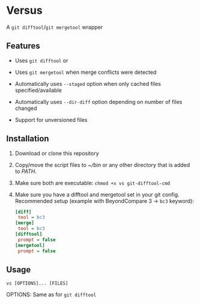 Versus
======

A `git difftool`/`git mergetool` wrapper


Features
--------

- Uses `git difftool` or
- Uses `git mergetool` when merge conflicts were detected
- Automatically uses `--staged` option when only cached files specified/available
- Automatically uses `--dir-diff` option depending on number of files changed

- Support for unversioned files


Installation
------------

1. Download or clone this repository
2. Copy/move the script files to *~/bin* or any other directory that is added to *PATH*.
3. Make sure both are executable: `chmod +x vs git-difftool-cmd`
4. Make sure you have a difftool and mergetool set in your git config.  
   Recommended setup (example with BeyondCompare 3 &rarr; `bc3` keyword):

   ```ini
   [diff]
   	tool = bc3
   [merge]
   	tool = bc3
   [difftool]
   	prompt = false
   [mergetool]
   	prompt = false
   ```


Usage
-----

```
vs [OPTIONS]... [FILES]
```

OPTIONS: Same as for `git difftool`
